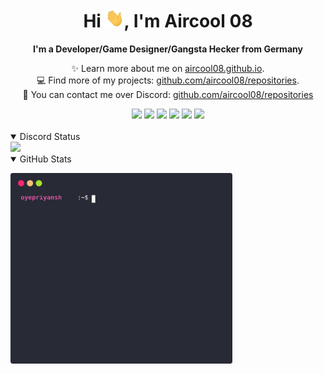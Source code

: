 <div align="center">
  <h1 align="center">Hi <img src="images/wave.gif" width="30px" height="30px">, I'm Aircool 08</h1>
  <b>I'm a Developer/Game Designer/Gangsta Hecker from Germany</b>
</div>

<div align="center">
   
  ✨ Learn more about me on [aircool08.github.io](https://aircool08.github.io). <br>
  💻 Find more of my projects: [github.com/aircool08/repositories](https://github.com/aircool08?tab=repositories). <br>
  💌 You can contact me over Discord: [github.com/aircool08/repositories](https://github.com/aircool08?tab=repositories)
</div>

<div align="center">
  <a href = "https://youtube.com/aircool08"><img src="https://img.icons8.com/fluent/48/000000/youtube.png"/></a>
  <a href = "https://twitch.tv/aircool08"><img src="https://img.icons8.com/fluent/48/000000/twitch.png"/></a>
  <a href = "https://www.reddit.com/aircool08/"><img src="https://img.icons8.com/fluent/48/000000/reddit.png"/></a>  
  <a href = "https://solo.to/aircool08"><img src="https://img.icons8.com/color/48/000000/linktree.png"/></a> 
  <a href = "https://dsc.gg/aircool"><img src="https://img.icons8.com/color/48/000000/discord.png"/></a>
  <a href = "https://aircool08.github.io"><img src="https://img.icons8.com/color/48/000000/github.png"/></a>     
</div> 
<br>
  </div>
</details>


<details open>
  <summary>Discord Status</summary>
  <div>
    <a href="https://discord.com/users/779429650832031774" target="_blank">
      <img src="https://discord.c99.nl/widget/theme-3/779429650832031774.png" width="355px">
    </a> <br>
  </div>
</details><details open>
  <summary>GitHub Stats</summary>

  <a href="#"><img src="github_stats.svg" width="355px"></a><br>

</details>
</div>
